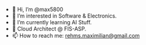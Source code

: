 - 👋 Hi, I’m @max5800
- 👀 I’m interested in Software & Electronics.
- 🌱 I’m currently learning AI Stuff.
- 💼 Cloud Architect @ FIS-ASP.
- 📫 How to reach me: rehms.maximilian@gmail.com

<!---
max5800/max5800 is a ✨ special ✨ repository because its `README.md` (this file) appears on your GitHub profile.
You can click the Preview link to take a look at your changes.
--->
